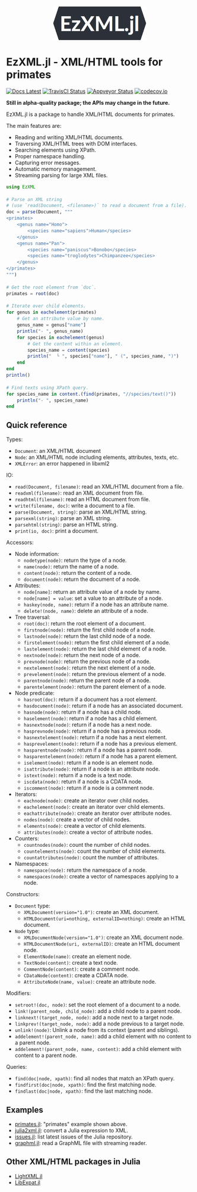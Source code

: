 <p align="center"><img src="/docs/EzXML.jl.png" alt="EzXML.jl Logo" width="250" /></p>

EzXML.jl - XML/HTML tools for primates
======================================

[![Docs Latest][docs-latest-img]][docs-latest-url]
[![TravisCI Status][travisci-img]][travisci-url]
[![Appveyor Status][appveyor-img]][appveyor-url]
[![codecov.io][codecov-img]][codecov-url]

**Still in alpha-quality package; the APIs may change in the future.**

EzXML.jl is a package to handle XML/HTML documents for primates.

The main features are:
* Reading and writing XML/HTML documents.
* Traversing XML/HTML trees with DOM interfaces.
* Searching elements using XPath.
* Proper namespace handling.
* Capturing error messages.
* Automatic memory management.
* Streaming parsing for large XML files.

```julia
using EzXML

# Parse an XML string
# (use `read(Document, <filename>)` to read a document from a file).
doc = parse(Document, """
<primates>
    <genus name="Homo">
        <species name="sapiens">Human</species>
    </genus>
    <genus name="Pan">
        <species name="paniscus">Bonobo</species>
        <species name="troglodytes">Chimpanzee</species>
    </genus>
</primates>
""")

# Get the root element from `doc`.
primates = root(doc)

# Iterate over child elements.
for genus in eachelement(primates)
    # Get an attribute value by name.
    genus_name = genus["name"]
    println("- ", genus_name)
    for species in eachelement(genus)
        # Get the content within an element.
        species_name = content(species)
        println("  └ ", species["name"], " (", species_name, ")")
    end
end
println()

# Find texts using XPath query.
for species_name in content.(find(primates, "//species/text()"))
    println("- ", species_name)
end
```

Quick reference
---------------

Types:
* `Document`: an XML/HTML document
* `Node`: an XML/HTML node including elements, attributes, texts, etc.
* `XMLError`: an error happened in libxml2

IO:
* `read(Document, filename)`: read an XML/HTML document from a file.
* `readxml(filename)`: read an XML document from file.
* `readhtml(filename)`: read an HTML document from file.
* `write(filename, doc)`: write a document to a file.
* `parse(Document, string)`: parse an XML/HTML string.
* `parsexml(string)`: parse an XML string.
* `parsehtml(string)`: parse an HTML string.
* `print(io, doc)`: print a document.

Accessors:
* Node information:
    * `nodetype(node)`: return the type of a node.
    * `name(node)`: return the name of a node.
    * `content(node)`: return the content of a node.
    * `document(node)`: return the document of a node.
* Attributes:
    * `node[name]`: return an attribute value of a node by name.
    * `node[name] = value`: set a value to an attribute of a node.
    * `haskey(node, name)`: return if a node has an attribute name.
    * `delete!(node, name)`: delete an attribute of a node.
* Tree traversal:
    * `root(doc)`: return the root element of a document.
    * `firstnode(node)`: return the first child node of a node.
    * `lastnode(node)`: return the last child node of a node.
    * `firstelement(node)`: return the first child element of a node.
    * `lastelement(node)`: return the last child element of a node.
    * `nextnode(node)`: return the next node of a node.
    * `prevnode(node)`: return the previous node of a node.
    * `nextelement(node)`: return the next element of a node.
    * `prevelement(node)`: return the previous element of a node.
    * `parentnode(node)`: return the parent node of a node.
    * `parentelement(node)`: return the parent element of a node.
* Node predicate:
    * `hasroot(doc)`: return if a document has a root element.
    * `hasdocument(node)`: return if a node has an associated document.
    * `hasnode(node)`: return if a node has a child node.
    * `haselement(node)`: return if a node has a child element.
    * `hasnextnode(node)`: return if a node has a next node.
    * `hasprevnode(node)`: return if a node has a previous node.
    * `hasnextelement(node)`: return if a node has a next element.
    * `hasprevelement(node)`: return if a node has a previous element.
    * `hasparentnode(node)`: return if a node has a parent node.
    * `hasparentelement(node)`: return if a node has a parent element.
    * `iselement(node)`: return if a node is an element node.
    * `isattribute(node)`: return if a node is an attribute node.
    * `istext(node)`: return if a node is a text node.
    * `iscdata(node)`: return if a node is a CDATA node.
    * `iscomment(node)`: return if a node is a comment node.
* Iterators:
    * `eachnode(node)`: create an iterator over child nodes.
    * `eachelement(node)`: create an iterator over child elements.
    * `eachattribute(node)`: create an iterator over attribute nodes.
    * `nodes(node)`: create a vector of child nodes.
    * `elements(node)`: create a vector of child elements.
    * `attributes(node)`: create a vector of attribute nodes.
* Counters:
    * `countnodes(node)`: count the number of child nodes.
    * `countelements(node)`: count the number of child elements.
    * `countattributes(node)`: count the number of attributes.
* Namespaces:
    * `namespace(node)`: return the namespace of a node.
    * `namespaces(node)`: create a vector of namespaces applying to a node.

Constructors:
* `Document` type:
    * `XMLDocument(version="1.0")`: create an XML document.
    * `HTMLDocument(uri=nothing, externalID=nothing)`: create an HTML document.
* `Node` type:
    * `XMLDocumentNode(version="1.0")`: create an XML document node.
    * `HTMLDocumentNode(uri, externalID)`: create an HTML document node.
    * `ElementNode(name)`: create an element node.
    * `TextNode(content)`: create a text node.
    * `CommentNode(content)`: create a comment node.
    * `CDataNode(content)`: create a CDATA node.
    * `AttributeNode(name, value)`: create an attribute node.

Modifiers:
* `setroot!(doc, node)`: set the root element of a document to a node.
* `link!(parent_node, child_node)`: add a child node to a parent node.
* `linknext!(target_node, node)`: add a node next to a target node.
* `linkprev!(target_node, node)`: add a node previous to a target node.
* `unlink!(node)`: Unlink a node from its context (parent and siblings).
* `addelement!(parent_node, name)`: add a child element with no content to a parent node.
* `addelement!(parent_node, name, content)`: add a child element with content to a parent node.

Queries:
* `find(doc|node, xpath)`: find all nodes that match an XPath query.
* `findfirst(doc|node, xpath)`: find the first matching node.
* `findlast(doc|node, xpath)`: find the last matching node.

Examples
--------

* [primates.jl](/example/primates.jl): "primates" example shown above.
* [julia2xml.jl](/example/julia2xml.jl): convert a Julia expression to XML.
* [issues.jl](/example/issues.jl): list latest issues of the Julia repository.
* [graphml.jl](/example/graphml.jl): read a GraphML file with streaming reader.

Other XML/HTML packages in Julia
--------------------------------

* [LightXML.jl](https://github.com/JuliaIO/LightXML.jl)
* [LibExpat.jl](https://github.com/amitmurthy/LibExpat.jl)


[docs-latest-img]: https://img.shields.io/badge/docs-latest-blue.svg
[docs-latest-url]: https://bicycle1885.github.io/EzXML.jl/latest
[travisci-img]: https://travis-ci.org/bicycle1885/EzXML.jl.svg?branch=master
[travisci-url]: https://travis-ci.org/bicycle1885/EzXML.jl
[appveyor-img]: https://ci.appveyor.com/api/projects/status/n5d7o2mmy8ckdjc8?svg=true
[appveyor-url]: https://ci.appveyor.com/project/bicycle1885/ezxml-jl
[codecov-img]: http://codecov.io/github/bicycle1885/EzXML.jl/coverage.svg?branch=master
[codecov-url]: http://codecov.io/github/bicycle1885/EzXML.jl?branch=master
